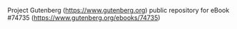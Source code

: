 Project Gutenberg (https://www.gutenberg.org) public repository for
eBook #74735 (https://www.gutenberg.org/ebooks/74735)
